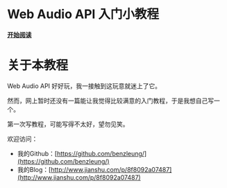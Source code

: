 # Web Audio API 入门小教程

**[开始阅读](https://benzleung.github.io/web-audio-api-mini-guide/)**

# 关于本教程

Web Audio API 好好玩，我一接触到这玩意就迷上了它。

然而，网上暂时还没有一篇能让我觉得比较满意的入门教程，于是我想自己写一个。

第一次写教程，可能写得不太好，望勿见笑。

欢迎访问：

* 我的Github：[https://github.com/benzleung/](https://github.com/benzleung/)
* 我的Blog：[http://www.jianshu.com/p/8f8092a07487](http://www.jianshu.com/p/8f8092a07487)



